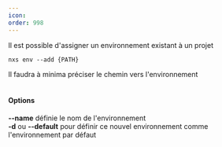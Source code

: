 ```yaml
---
icon: 
order: 998
---
```

Il est possible d'assigner un environnement existant à un projet

```console
nxs env --add {PATH}
```

Il faudra à minima préciser le chemin vers l'environnement
<br><br>
#### Options

**--name** définie le nom de l'environnement<br>
**-d** ou **--default** pour définir ce nouvel environnement comme l'environnement par défaut<br>
